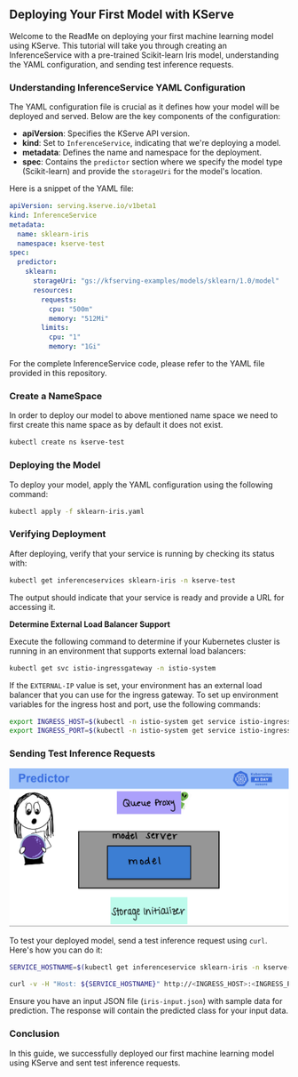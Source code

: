 ## Deploying Your First Model with KServe

Welcome to the ReadMe on deploying your first machine learning model using KServe. This tutorial will take you through creating an InferenceService with a pre-trained Scikit-learn Iris model, understanding the YAML configuration, and sending test inference requests.

### Understanding InferenceService YAML Configuration

The YAML configuration file is crucial as it defines how your model will be deployed and served. Below are the key components of the configuration:

- **apiVersion**: Specifies the KServe API version.
- **kind**: Set to `InferenceService`, indicating that we're deploying a model.
- **metadata**: Defines the name and namespace for the deployment.
- **spec**: Contains the `predictor` section where we specify the model type (Scikit-learn) and provide the `storageUri` for the model's location.

Here is a snippet of the YAML file:

```yaml
apiVersion: serving.kserve.io/v1beta1
kind: InferenceService
metadata:
  name: sklearn-iris
  namespace: kserve-test
spec:
  predictor:
    sklearn:
      storageUri: "gs://kfserving-examples/models/sklearn/1.0/model"
      resources:
        requests:
          cpu: "500m"
          memory: "512Mi"
        limits:
          cpu: "1"
          memory: "1Gi"
```

For the complete InferenceService code, please refer to the YAML file provided in this repository.


### Create a NameSpace

In order to deploy our model to above mentioned name space we need to first create this name space as by default it does not exist.

```bash
kubectl create ns kserve-test
```

### Deploying the Model

To deploy your model, apply the YAML configuration using the following command:

```bash
kubectl apply -f sklearn-iris.yaml
```
### Verifying Deployment

After deploying, verify that your service is running by checking its status with:

```bash
kubectl get inferenceservices sklearn-iris -n kserve-test
```

The output should indicate that your service is ready and provide a URL for accessing it.

**Determine External Load Balancer Support**

Execute the following command to determine if your Kubernetes cluster is running in an environment that supports external load balancers:

```bash
kubectl get svc istio-ingressgateway -n istio-system
```

If the `EXTERNAL-IP` value is set, your environment has an external load balancer that you can use for the ingress gateway. To set up environment variables for the ingress host and port, use the following commands:

```bash
export INGRESS_HOST=$(kubectl -n istio-system get service istio-ingressgateway -o jsonpath='{.status.loadBalancer.ingress[0].ip}')
export INGRESS_PORT=$(kubectl -n istio-system get service istio-ingressgateway -o jsonpath='{.spec.ports[?(@.name=="http2")].port}')
```
### Sending Test Inference Requests

![img.png](assets/model_deployment.png)

To test your deployed model, send a test inference request using `curl`. Here's how you can do it:

```bash
SERVICE_HOSTNAME=$(kubectl get inferenceservice sklearn-iris -n kserve-test -o jsonpath='{.status.url}' | cut -d "/" -f 3)
 ```
```bash
curl -v -H "Host: ${SERVICE_HOSTNAME}" http://<INGRESS_HOST>:<INGRESS_PORT>/v1/models/sklearn-iris:predict -d @./iris-input.json
```

Ensure you have an input JSON file (`iris-input.json`) with sample data for prediction. The response will contain the predicted class for your input data.

### Conclusion

In this guide, we successfully deployed our first machine learning model using KServe and sent test inference requests.
